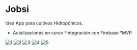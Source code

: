# Jobsi
Idea App para cultivos Hidropónicos. 

- Actalizaciones en curso 
°Integración con Firebase
°MVP 

![1](https://user-images.githubusercontent.com/88461448/176967734-1b02b18b-e12f-4fc9-89d3-bff54662cdb7.png)
![2](https://user-images.githubusercontent.com/88461448/176967738-d80de6fe-f74f-4170-9396-23c664c48fe5.png)
![3](https://user-images.githubusercontent.com/88461448/176967742-4dc54324-be33-4dc1-a255-a515b9f2aeec.png)
![4](https://user-images.githubusercontent.com/88461448/176967744-f42d05c8-a8b0-4f4b-a043-4d0519c428d7.png)
![5](https://user-images.githubusercontent.com/88461448/176967749-40aefb52-d4da-4f7c-b145-eeb81ab498d2.png)
